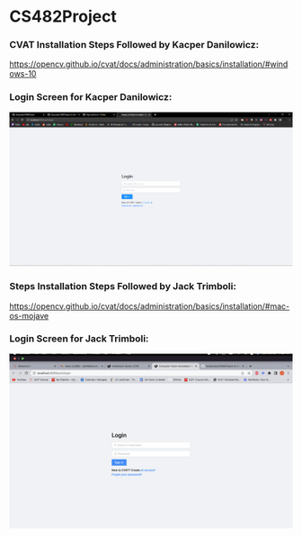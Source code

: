 # CS482Project

### CVAT Installation Steps Followed by Kacper Danilowicz:

https://opencv.github.io/cvat/docs/administration/basics/installation/#windows-10

### Login Screen for Kacper Danilowicz:
![alt text](https://github.com/Kaspooky/CS482Project/blob/milestone-1/assets/Kaspooky-login.png)

### Steps Installation Steps Followed by Jack Trimboli:

https://opencv.github.io/cvat/docs/administration/basics/installation/#mac-os-mojave

### Login Screen for Jack Trimboli: 
![alt text](https://github.com/Kaspooky/CS482Project/blob/milestone-1/assets/Screen%20Shot%202022-10-23%20at%2011.26.19%20PM.png)
